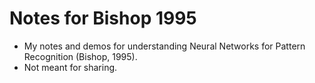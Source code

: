 # Notes for Bishop 1995
- My notes and demos for understanding Neural Networks for Pattern Recognition (Bishop, 1995). 
- Not meant for sharing.
